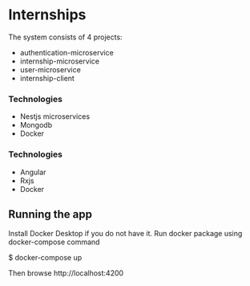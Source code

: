 # Internships

The system consists of 4 projects:
- authentication-microservice
- internship-microservice
- user-microservice
- internship-client

### Technologies

- Nestjs microservices
- Mongodb
- Docker

### Technologies

- Angular
- Rxjs
- Docker

## Running the app

Install Docker Desktop if you do not have it. Run docker package using docker-compose command

$ docker-compose up 

Then browse http://localhost:4200